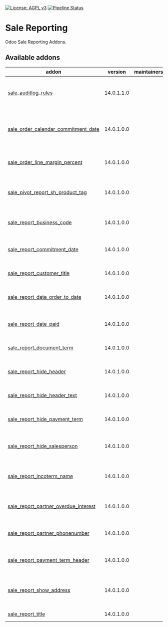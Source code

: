 [![License: AGPL v3](https://img.shields.io/badge/License-AGPL%20v3-blue.svg)](https://www.gnu.org/licenses/agpl-3.0)
[![Pipeline Status](https://gitlab.com/tawasta/odoo/sale-reporting/badges/14.0-dev/pipeline.svg)](https://gitlab.com/tawasta/odoo/sale-reporting/-/pipelines/)

# Sale Reporting

Odoo Sale Reporting Addons.

[//]: # "addons"

## Available addons

| addon                                                                         | version    | maintainers | summary                                                  |
| ----------------------------------------------------------------------------- | ---------- | ----------- | -------------------------------------------------------- |
| [sale_auditlog_rules](sale_auditlog_rules/)                                   | 14.0.1.1.0 |             | Adds audit log rules for sale order and sale order line  |
| [sale_order_calendar_commitment_date](sale_order_calendar_commitment_date/)   | 14.0.1.0.0 |             | Show sale order calendar start date as commitment date   |
| [sale_order_line_margin_percent](sale_order_line_margin_percent/)             | 14.0.1.0.0 |             | Adds margins (percent) in Sales Order lines              |
| [sale_pivot_report_sh_product_tag](sale_pivot_report_sh_product_tag/)         | 14.0.1.0.0 |             | Group by SH product tags in Sale analysis pivot report   |
| [sale_report_business_code](sale_report_business_code/)                       | 14.0.1.0.0 |             | QWeb sale reports business code                          |
| [sale_report_commitment_date](sale_report_commitment_date/)                   | 14.0.1.0.0 |             | Adds commitment date to sale order report                |
| [sale_report_customer_title](sale_report_customer_title/)                     | 14.0.1.0.0 |             | Add title to customer address                            |
| [sale_report_date_order_to_date](sale_report_date_order_to_date/)             | 14.0.1.0.0 |             | Show Order Date as date only on SO report                |
| [sale_report_date_paid](sale_report_date_paid/)                               | 14.0.1.0.0 |             | Show date paid on sale order if there are invoices       |
| [sale_report_document_term](sale_report_document_term/)                       | 14.0.1.0.0 |             | Sale Report Document Term                                |
| [sale_report_hide_header](sale_report_hide_header/)                           | 14.0.1.0.0 |             | Hides sale report header from sale order report          |
| [sale_report_hide_header_text](sale_report_hide_header_text/)                 | 14.0.1.0.0 |             | Hides Header text on Sale Order Report                   |
| [sale_report_hide_payment_term](sale_report_hide_payment_term/)               | 14.0.1.0.0 |             | Hides payment term on Sale Order Report                  |
| [sale_report_hide_salesperson](sale_report_hide_salesperson/)                 | 14.0.1.0.0 |             | Hides salesperson element from Sales reports             |
| [sale_report_incoterm_name](sale_report_incoterm_name/)                       | 14.0.1.0.0 |             | Show Incoterm name instead of code on Sale Report        |
| [sale_report_partner_overdue_interest](sale_report_partner_overdue_interest/) | 14.0.1.0.0 |             | Sale Report Partner overdue interest                     |
| [sale_report_partner_phonenumber](sale_report_partner_phonenumber/)           | 14.0.1.0.0 |             | Sale Order Report Partner Phonenumber                    |
| [sale_report_payment_term_header](sale_report_payment_term_header/)           | 14.0.1.0.0 |             | Sale Order report - Payment term in header               |
| [sale_report_show_address](sale_report_show_address/)                         | 14.0.1.0.0 |             | Always show shipping and invoice address on sale report. |
| [sale_report_title](sale_report_title/)                                       | 14.0.1.0.0 |             | Sale Report Title                                        |

[//]: # "end addons"
